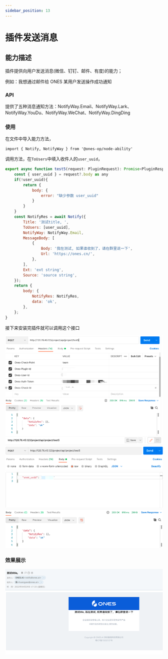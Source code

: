 ```yaml
---
sidebar_position: 13
---
```


# 插件发送消息

## 能力描述

插件提供向用户发送消息(微信、钉钉、邮件、有度)的能力；

例如：我想通过邮件给 ONES 某用户发送操作成功通知

### API

提供了五种消息通知方法：NotifyWay.Email、NotifyWay.Lark、NotifyWay.YouDu、NotifyWay.WeChat、NotifyWay.DingDing

### 使用

在文件中导入能力方法，

```tsx
import { Notify, NotifyWay } from '@ones-op/node-ability'
```

调用方法，在`ToUsers`中填入收件人的`user_uuid`，

```javascript
export async function test5(request: PluginRequest): Promise<PluginResponse> {
    const { user_uuid } = request?.body as any
    if(!user_uuid){
        return {
            body: {
                error: "缺少参数 user_uuid"
            }
        }
    }
    const NotifyRes = await Notify({
        Title: '测试title, ',
        ToUsers: [user_uuid],
        NotifyWay: NotifyWay.Email,
        MessageBody: [
            {
                Body: '我在测试, 如果谁收到了，请在群里说一下',
                Url: 'https://ones.cn/',
            },
        ],
        Ext: 'ext string',
        Source: 'source string',
    });
    return {
        body: {
            NotifyRes: NotifyRes,
            data: 'ok',
        },
    };
}
```

接下来安装完插件就可以调用这个接口

![image](send1.png)
![image](send2.png)

### 效果展示

![image](send3.png)
